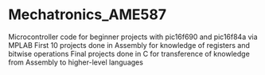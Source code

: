 # Mechatronics_AME587
Microcontroller code for beginner projects with pic16f690 and pic16f84a via MPLAB
First 10 projects done in Assembly for knowledge of registers and bitwise operations
Final projects done in C for transference of knowledge from Assembly to higher-level languages
